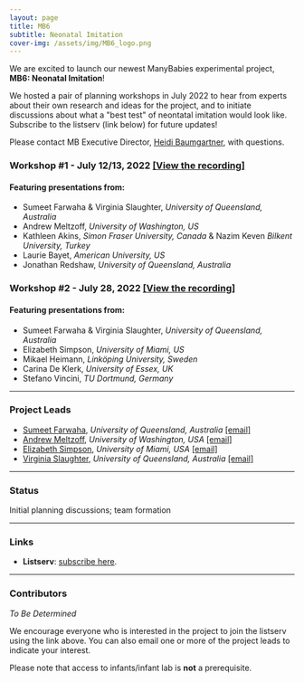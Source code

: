 ```yaml
---
layout: page
title: MB6
subtitle: Neonatal Imitation
cover-img: /assets/img/MB6_logo.png
---
```


We are excited to launch our newest ManyBabies experimental project, **MB6: Neonatal Imitation**! 

We hosted a pair of planning workshops in July 2022 to hear from experts about their own research and ideas for the project, and to initiate discussions about what a "best test" of neontatal imitation would look like. Subscribe to the listserv (link below) for future updates!

Please contact MB Executive Director, [Heidi Baumgartner](mailto:heidib@stanford.edu), with questions.


### Workshop #1 - July 12/13, 2022 [[View the recording]](https://stanford.zoom.us/rec/share/Gsyuh5B-PnpwWt-6_8ZtMXsLcv8UNn6FPLvsbZqPbQm8X5VWsEDDPHefTPzs5MLs.lFTjsqVJJ-wN8sxJ?startTime=1657663437000) 


#### Featuring presentations from: 
* Sumeet Farwaha & Virginia Slaughter, *University of Queensland, Australia*
* Andrew Meltzoff, *University of Washington, US*
* Kathleen Akins, *Simon Fraser University, Canada* & Nazim Keven *Bilkent University, Turkey*
* Laurie Bayet, *American University, US*
* Jonathan Redshaw, *University of Queensland, Australia*


### Workshop #2 - July 28, 2022 [[View the recording]](https://stanford.zoom.us/rec/share/B2ZuwVgR3tdZmGwF4nrI_-lfILXIpzilVITSg_bFacrCkwrKCfWAIohOwNR-1Zgr.OOnc_ovmYHLp_N3Y?startTime=1658991869000)

#### Featuring presentations from:
* Sumeet Farwaha & Virginia Slaughter, *University of Queensland, Australia*
* Elizabeth Simpson, *University of Miami, US*
* Mikael Heimann, *Linköping University, Sweden*
* Carina De Klerk, *University of Essex, UK*
* Stefano Vincini, *TU Dortmund, Germany*

*** 
### Project Leads
* [Sumeet Farwaha](https://ecdc.psychology.uq.edu.au/profile/320/sumeet-farwaha), *University of Queensland, Australia* [[email]](mailto:s.farwaha@uq.edu.au)
* [Andrew Meltzoff](https://ilabs.uw.edu/meltzoff/), *University of Washington, USA* [[email]](mailto:meltzoff@uw.edu)
* [Elizabeth Simpson](https://people.miami.edu/profile/simpsone@miami.edu/), *University of Miami, USA* [[email]](mailto:elizabethannsimpson@gmail.com)
* [Virginia Slaughter](https://psychology.uq.edu.au/profile/2215/virginia-slaughter), *University of Queensland, Australia* [[email]](mailto:vps@psy.uq.edu.au)

***
### Status
Initial planning discussions; team formation

***
### Links
* **Listserv**: [subscribe here](https://mailman.stanford.edu/mailman/listinfo/manybabies6).

***
### Contributors
*To Be Determined*

We encourage everyone who is interested in the project to join the listserv using the link above. You can also email one or more of the project leads to indicate your interest.

Please note that access to infants/infant lab is **not** a prerequisite.
